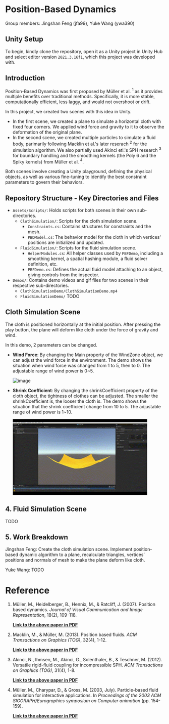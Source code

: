 # Position-Based Dynamics

Group members: Jingshan Feng (jfa99), Yuke Wang (ywa390)

## Unity Setup

To begin, kindly clone the repository, open it as a Unity project in Unity Hub and select editor version `2021.3.16f1`, which this project was developed with.

## Introduction

Position-Based Dynamics was first proposed by Müller et al. $^1$ as it provides multiple benefits over traditional methods. Specifically, it is more stable, computationally efficient, less laggy, and would not overshoot or drift. 

In this project, we created two scenes with this idea in Unity. 
- In the first scene, we created a plane to simulate a horizontal cloth with fixed four corners. We applied wind force and gravity to it to observe the deformation of the original plane.
- In the second scene, we created multiple particles to simulate a fluid body, parimarily following Macklin et al.'s later reserach $^2$ for the simulation algorithm. We also partially used Akinci etl.'s SPH research $^3$ for boundary handling and the smoothing kernels (the Poly 6 and the Spiky kernels) from Müller et al. $^4$.

Both scenes involve creating a Unity playground, defining the physical objects, as well as various fine-tuning to identify the best constraint parameters to govern their behaviors.

## Repository Structure - Key Directories and Files
- `Assets/Scripts/`: Holds scripts for both scenes in their own sub-directories.
    - `ClothSimulation/`: Scripts for the cloth simulation scene.
      - `Constraints.cs`: Contains structures for constraints and the mesh.
      - `PBDModel.cs`: The behavior model for the cloth in which vertices' positions are initialized and updated.
    - `FluidSimulation/`: Scripts for the fluid simulation scene.
        - `HelperModules.cs`: All helper classes used by `PBFDemo`, including a smoothing kernel, a spatial hashing module, a fluid solver definition, etc.
        - `PBFDemo.cs`: Defines the actual fluid model attaching to an object, giving controls from the inspector.
- `Demos/`: Contains demo videos and gif files for two scenes in their respective sub-directories.
    - `ClothSimulationDemo/ClothSimulationDemo.mp4`
    - `FluidSimulationDemo/` TODO

## Cloth Simulation Scene

The cloth is positioned horizontally at the initial position. After pressing the play button, the plane will deform like cloth under the force of gravity and wind.

In this demo, 2 parameters can be changed.   
- **Wind Force**: By changing the Main property of the WindZone object, we can adjust the wind force in the environment. The demo shows the situation when wind force was changed from 1 to 5, then to 0. The adjustable range of wind power is 0~5.

    ![image](Demos/ClothSimulationDemo/ChangeWindForce.gif)

- **Shrink Coefficient**: By changing the shrinkCoefficient property of the cloth object, the tightness of clothes can be adjusted. The smaller the shrinkCoefficient is, the looser the cloth is. The demo shows the situation that the shrink coefficient change from 10 to 5. The adjustable range of wind power is 1~10.

    ![image](Demos/ClothSimulationDemo/ChangeShrinkCoefficient.gif)

## 4. Fluid Simulation Scene

TODO

## 5. Work Breakdown

Jingshan Feng: Create the cloth simulation scene. Implement position-based dynamic algorithm to a plane, recalculate triangles, vertices’ positions and normals of mesh to make the plane deform like cloth. 

Yuke Wang: TODO

# Reference

1. Müller, M., Heidelberger, B., Hennix, M., & Ratcliff, J. (2007). Position based dynamics. *Journal of Visual Communication and Image Representation*, 18(2), 109-118.

    **[Link to the above paper in PDF](https://matthias-research.github.io/pages/publications/posBasedDyn.pdf)**

2. Macklin, M., & Müller, M. (2013). Position based fluids. *ACM Transactions on Graphics (TOG)*, 32(4), 1-12.

    **[Link to the above paper in PDF](https://dl.acm.org/doi/pdf/10.1145/2461912.2461984)**

3. Akinci, N., Ihmsen, M., Akinci, G., Solenthaler, B., & Teschner, M. (2012). Versatile rigid-fluid coupling for incompressible SPH. *ACM Transactions on Graphics (TOG)*, 31(4), 1-8.

    **[Link to the above paper in PDF](https://dl.acm.org/doi/pdf/10.1145/2185520.2185558)**

4. Müller, M., Charypar, D., & Gross, M. (2003, July). Particle-based fluid simulation for interactive applications. In *Proceedings of the 2003 ACM SIGGRAPH/Eurographics symposium on Computer animation* (pp. 154-159).

    **[Link to the above paper in PDF](https://citeseerx.ist.psu.edu/document?repid=rep1&type=pdf&doi=1739fd145ef1d327ab301cacc017af2a87f33086)**
